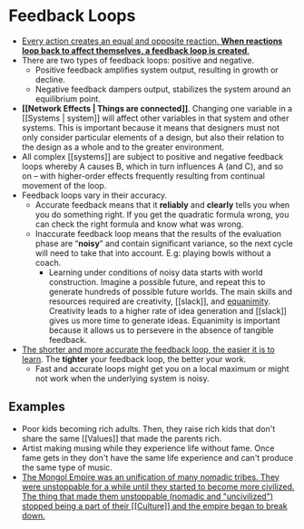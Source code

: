 # Feedback Loops

- [Every action creates an equal and opposite reaction. **When reactions loop back to affect themselves, a feedback loop is created**.](https://fs.blog/2011/10/mental-model-feedback-loops/)
- There are two types of feedback loops: positive and negative.
	- Positive feedback amplifies system output, resulting in growth or decline.
	- Negative feedback dampers output, stabilizes the system around an equilibrium point.
- **[[Network Effects | Things are connected]]**. Changing one variable in a [[Systems | system]] will affect other variables in that system and other systems. This is important because it means that designers must not only consider particular elements of a design, but also their relation to the design as a whole and to the greater environment.
- All complex [[systems]] are subject to positive and negative feedback loops whereby A causes B, which in turn influences A (and C), and so on – with higher-order effects frequently resulting from continual movement of the loop.
- Feedback loops vary in their accuracy.
	- Accurate feedback means that it **reliably** and **clearly** tells you when you do something right. If you get the quadratic formula wrong, you can check the right formula and know what was wrong.
	- Inaccurate feedback loop means that the results of the evaluation phase are “**noisy**” and contain significant variance, so the next cycle will need to take that into account. E.g: playing bowls without a coach.
		- Learning under conditions of noisy data starts with world construction. Imagine a possible future, and repeat this to generate hundreds of possible future worlds. The main skills and resources required are creativity, [[slack]], and [equanimity](https://en.wikipedia.org/wiki/Equanimity). Creativity leads to a higher rate of idea generation and [[slack]] gives us more time to generate ideas. Equanimity is important because it allows us to persevere in the absence of tangible feedback.
- [The shorter and more accurate the feedback loop, the easier it is to learn](https://brianlui.dog/2020/05/10/beware-of-tight-feedback-loops/). The **tighter** your feedback loop, the better your work.
	- Fast and accurate loops might get you on a local maximum or might not work when the underlying system is noisy.

## Examples

- Poor kids becoming rich adults. Then, they raise rich kids that don't share the same [[Values]] that made the parents rich.
- Artist making musing while they experience life without fame. Once fame gets in they don't have the same life experience and can't produce the same type of music.
- [The Mongol Empire was an unification of many nomadic tribes. They were unstoppable for a while until they started to become more civilized. The thing that made them unstoppable (nomadic and "uncivilized") stopped being a part of their [[Culture]] and the empire began to break down.](https://www.dancarlin.com/product/hardcore-history-wrath-of-the-khans-series/)
